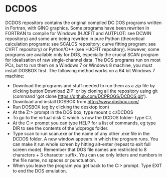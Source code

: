 # DCDOS
DCDOS repository contains the original compiled DC DOS programs written in Fortran, with GINO graphics.
Some programs have been rewriten in FORTRAN to compile for Windows (HJCFIT and AUTPLOT: see DCWIN repository) and some are being rewriten in pure Python (theoretical calculation programs: see SCALCS repository; curve fitting program: see CVFIT repository) or Python/C++ (see HJCFIT repository).  However, some programs are available only for DOS, especially the crucial SCAN program for idealisation of raw single-channel data. 
The DOS programs run on most PCs, but to run them on a Windows 7 or Windows 8 machine, you must install DOSBOX first. The following method works on a 64 bit Windows 7 machine:
- Download the programs and stuff needed to run them as a zip file by clicking button'Download ZIP' or by cloning all the repository using git (command 'got clone https://github.com/DCPROGS/DCDOS.git'). 
- Download and install DOSBOX from http://www.dosbox.com/ 
- Run DOSBOX (eg by clicking the desktop icon)
- At the Z:\> prompt in the DOS box, type
    mount c c:\DCDOS
- To go to the virtual disk C which is now the DCDOS folder- type
    C:\ 
- At the C:\> prompt you can type HELP for a list of commands, eg type DIR to see the contents of the \dcprogs folder.
- Type scan to run scan.exe or the name of any other .exe file in the DCDOS folder. A new window appears in which the program runs. You can make it run whole screen by hitting alt-enter (repeat to exit full screen mode). Remember that DOS file names are restricted to 8 characters + 3 character suffix. You can use only letters and numbers in the file name, no spaces or punctuation.
- When you leave the program you get back to the C:\> prompt. Type EXIT to end the DOS emulation.

